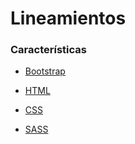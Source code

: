 # Lineamientos

### Características
- [Bootstrap](https://getbootstrap.com/docs/3.4/getting-started/)

- [HTML](html/README.md)
- [CSS](css/README.md)
- [SASS](sass/README.md)
